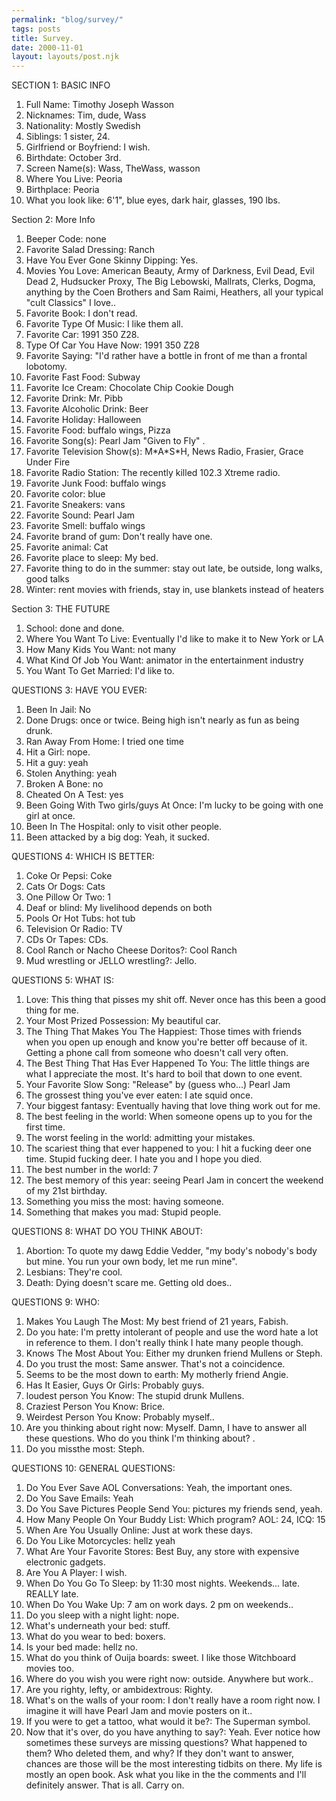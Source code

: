 ```yaml
---
permalink: "blog/survey/"
tags: posts
title: Survey.
date: 2000-11-01
layout: layouts/post.njk
---
```


SECTION 1: BASIC INFO  
1. Full Name: Timothy Joseph Wasson  
2. Nicknames: Tim, dude, Wass  
3. Nationality: Mostly Swedish  
4. Siblings: 1 sister, 24.  
5. Girlfriend or Boyfriend: I wish.  
7. Birthdate: October 3rd.  
8. Screen Name(s): Wass, TheWass, wasson  
9. Where You Live: Peoria  
10. Birthplace: Peoria  
11. What you look like: 6'1", blue eyes, dark hair, glasses, 190 lbs.

Section 2: More Info  
1. Beeper Code: none  
2. Favorite Salad Dressing: Ranch  
3. Have You Ever Gone Skinny Dipping: Yes.  
4. Movies You Love: American Beauty, Army of Darkness, Evil Dead, Evil Dead 2, Hudsucker Proxy, The Big Lebowski, Mallrats, Clerks, Dogma, anything by the Coen Brothers and Sam Raimi, Heathers, all your typical "cult Classics" I love..  
5. Favorite Book: I don't read.  
6. Favorite Type Of Music: I like them all.  
7. Favorite Car: 1991 350 Z28.  
8. Type Of Car You Have Now: 1991 350 Z28  
9. Favorite Saying: "I'd rather have a bottle in front of me than a frontal lobotomy.  
10. Favorite Fast Food: Subway  
11. Favorite Ice Cream: Chocolate Chip Cookie Dough  
12. Favorite Drink: Mr. Pibb  
13. Favorite Alcoholic Drink: Beer  
14. Favorite Holiday: Halloween  
15. Favorite Food: buffalo wings, Pizza  
16. Favorite Song(s): Pearl Jam "Given to Fly" .  
17. Favorite Television Show(s): M\*A\*S*H, News Radio, Frasier, Grace Under Fire  
18. Favorite Radio Station: The recently killed 102.3 Xtreme radio.  
19. Favorite Junk Food: buffalo wings  
22. Favorite color: blue  
23. Favorite Sneakers: vans  
24. Favorite Sound: Pearl Jam  
25. Favorite Smell: buffalo wings  
26. Favorite brand of gum: Don't really have one.  
27. Favorite animal: Cat  
28. Favorite place to sleep: My bed.  
29. Favorite thing to do in the summer: stay out late, be outside, long walks, good talks  
30. Winter: rent movies with friends, stay in, use blankets instead of heaters

Section 3: THE FUTURE  
1. School: done and done.  
2. Where You Want To Live: Eventually I'd like to make it to New York or LA  
3. How Many Kids You Want: not many  
4. What Kind Of Job You Want: animator in the entertainment industry  
5. You Want To Get Married: I'd like to.

QUESTIONS 3: HAVE YOU EVER:  
1. Been In Jail: No  
2. Done Drugs: once or twice. Being high isn't nearly as fun as being drunk.  
3. Ran Away From Home: I tried one time  
4. Hit a Girl: nope.  
5. Hit a guy: yeah  
6. Stolen Anything: yeah  
7. Broken A Bone: no  
8. Cheated On A Test: yes  
10. Been Going With Two girls/guys At Once: I'm lucky to be going with one girl at once.  
12. Been In The Hospital: only to visit other people.  
16. Been attacked by a big dog: Yeah, it sucked.

QUESTIONS 4: WHICH IS BETTER:  
1. Coke Or Pepsi: Coke  
2. Cats Or Dogs: Cats  
3. One Pillow Or Two: 1  
4. Deaf or blind: My livelihood depends on both  
5. Pools Or Hot Tubs: hot tub  
6. Television Or Radio: TV  
7. CDs Or Tapes: CDs.  
8. Cool Ranch or Nacho Cheese Doritos?: Cool Ranch  
9. Mud wrestling or JELLO wrestling?: Jello.

QUESTIONS 5: WHAT IS:  
1. Love: This thing that pisses my shit off. Never once has this been a good thing for me.  
2. Your Most Prized Possession: My beautiful car.  
3. The Thing That Makes You The Happiest: Those times with friends when you open up enough and know you're better off because of it. Getting a phone call from someone who doesn't call very often.  
6. The Best Thing That Has Ever Happened To You: The little things are what I appreciate the most. It's hard to boil that down to one event.  
7. Your Favorite Slow Song: "Release" by (guess who...) Pearl Jam  
8. The grossest thing you've ever eaten: I ate squid once.  
9. Your biggest fantasy: Eventually having that love thing work out for me.  
10. The best feeling in the world: When someone opens up to you for the first time.  
11. The worst feeling in the world: admitting your mistakes.  
12. The scariest thing that ever happened to you: I hit a fucking deer one time. Stupid fucking deer. I hate you and I hope you died.  
13. The best number in the world: 7  
14. The best memory of this year: seeing Pearl Jam in concert the weekend of my 21st birthday.  
15. Something you miss the most: having someone.  
16. Something that makes you mad: Stupid people.

QUESTIONS 8: WHAT DO YOU THINK ABOUT:  
1. Abortion: To quote my dawg Eddie Vedder, "my body's nobody's body but mine. You run your own body, let me run mine".  
2. Lesbians: They're cool.  
3. Death: Dying doesn't scare me. Getting old does..

QUESTIONS 9: WHO:  
1. Makes You Laugh The Most: My best friend of 21 years, Fabish.  
2. Do you hate: I'm pretty intolerant of people and use the word hate a lot in reference to them. I don't really think I hate many people though.  
3. Knows The Most About You: Either my drunken friend Mullens or Steph.  
4. Do you trust the most: Same answer. That's not a coincidence.  
5. Seems to be the most down to earth: My motherly friend Angie.  
6. Has It Easier, Guys Or Girls: Probably guys.  
7. loudest person You Know: The stupid drunk Mullens.  
8. Craziest Person You Know: Brice.  
9. Weirdest Person You Know: Probably myself..  
10. Are you thinking about right now: Myself. Damn, I have to answer all these questions. Who do you think I'm thinking about? .  
11. Do you missthe most: Steph.

QUESTIONS 10: GENERAL QUESTIONS:  
1. Do You Ever Save AOL Conversations: Yeah, the important ones.  
2. Do You Save Emails: Yeah  
3. Do You Save Pictures People Send You: pictures my friends send, yeah.  
4. How Many People On Your Buddy List: Which program? AOL: 24, ICQ: 15  
5. When Are You Usually Online: Just at work these days.  
6. Do You Like Motorcycles: hellz yeah  
7. What Are Your Favorite Stores: Best Buy, any store with expensive electronic gadgets.  
10. Are You A Player: I wish.  
11. When Do You Go To Sleep: by 11:30 most nights. Weekends... late. REALLY late.  
12. When Do You Wake Up: 7 am on work days. 2 pm on weekends..  
13. Do you sleep with a night light: nope.  
14. What's underneath your bed: stuff.  
15. What do you wear to bed: boxers.  
16. Is your bed made: hellz no.  
19. What do you think of Ouija boards: sweet. I like those Witchboard movies too.  
20. Where do you wish you were right now: outside. Anywhere but work..  
21. Are you righty, lefty, or ambidextrous: Righty.  
22. What's on the walls of your room: I don't really have a room right now. I imagine it will have Pearl Jam and movie posters on it..  
24. If you were to get a tattoo, what would it be?: The Superman symbol.  
25. Now that it's over, do you have anything to say?: Yeah. Ever notice how sometimes these surveys are missing questions? What happened to them? Who deleted them, and why? If they don't want to answer, chances are those will be the most interesting tidbits on there. My life is mostly an open book. Ask what you like in the the comments and I'll definitely answer. That is all. Carry on.